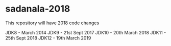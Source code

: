 # sadanala-2018
This repository will have 2018 code changes

JDK8 - March 2014
JDK9 - 21st Sept 2017
JDK10 - 20th March 2018
JDK11 - 25th Sept 2018
JDK12 - 19th March 2019
